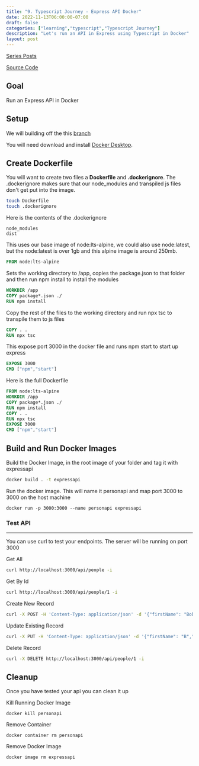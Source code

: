 ```yaml
---
title: "9. Typescript Journey - Express API Docker"
date: 2022-11-13T06:00:00-07:00
draft: false
categories: ["learning","typescript","Typescript Journey"]
description: "Let's run an API in Express using Typescript in Docker"
layout: post
---
```

[Series Posts](https://brianpsheridan.com/categories.html#typescript-journey)

[Source Code](https://github.com/two4suited/TypescriptJourney/tree/expressapidocker)

## Goal
Run an Express API in Docker

## Setup

We will building off the this [branch](https://github.com/two4suited/TypescriptJourney/tree/expressapi)

You will need download and install [Docker Desktop](https://www.docker.com/products/docker-desktop/).  

## Create Dockerfile
You will want to create two files a **Dockerfile** and **.dockerignore**.  The .dockerignore makes sure that our node_modules and transpiled js files don't get put into the image.

```bash
touch Dockerfile
touch .dockerignore
```

Here is the contents of the .dockerignore
```
node_modules
dist
```

This uses our base image of node:lts-alpine, we could also use node:latest, but the node:latest is over 1gb and this alpine image is around 250mb.
```Dockerfile
FROM node:lts-alpine
```

Sets the working directory to /app, copies the package.json to that folder and then run npm install to install the modules
```Dockerfile
WORKDIR /app
COPY package*.json ./
RUN npm install
```

Copy the rest of the files to the working directory and run npx tsc to transpile them to js files
```Dockerfile
COPY . .
RUN npx tsc
```

This expose port 3000 in the docker file and runs npm start to start up express
```Dockerfile
EXPOSE 3000
CMD ["npm","start"]
```

Here is the full Dockerfile
```Dockerfile
FROM node:lts-alpine
WORKDIR /app
COPY package*.json ./
RUN npm install
COPY . .
RUN npx tsc
EXPOSE 3000
CMD ["npm","start"]
```

## Build and Run Docker Images

Build the Docker Image, in the root image of your folder and tag it with expressapi
```bash
docker build . -t expressapi
```

Run the docker image.  This will name it personapi and map port 3000 to 3000 on the host machine
```
docker run -p 3000:3000 --name personapi expressapi
```

### Test API
---
You can use curl to test your endpoints.  The server will be running on port 3000

Get All
```bash
curl http://localhost:3000/api/people -i
```
Get By Id
```bash
curl http://localhost:3000/api/people/1 -i
```
Create New Record
```bash
curl -X POST -H 'Content-Type: application/json' -d '{"firstName": "Bob","lastName": "Sheridan","age": 1}' http://localhost:3000/api/people -i
```
Update Existing Record
```bash
curl -X PUT -H 'Content-Type: application/json' -d '{"firstName": "B","lastName": "Sheridan","age": 1}' http://localhost:3000/api/people/1 -i
```
Delete Record
```bash
curl -X DELETE http://localhost:3000/api/people/1 -i
```

## Cleanup

Once you have tested your api you can clean it up

Kill Running Docker Image
```
docker kill personapi
```
Remove Container
```
docker container rm personapi
```
Remove Docker Image
```
docker image rm expressapi
```
